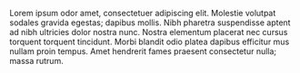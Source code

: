 Lorem ipsum odor amet, consectetuer adipiscing elit. Molestie volutpat sodales gravida egestas; dapibus mollis. Nibh pharetra suspendisse aptent ad nibh ultricies dolor nostra nunc. Nostra elementum placerat nec cursus torquent torquent tincidunt. Morbi blandit odio platea dapibus efficitur mus nullam proin tempus. Amet hendrerit fames praesent consectetur nulla; massa rutrum.